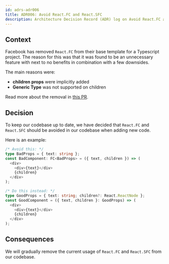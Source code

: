 ```yaml
---
id: adrs-adr006
title: ADR006: Avoid React.FC and React.SFC
description: Architecture Decision Record (ADR) log on Avoid React.FC and React.SFC
---
```


## Context

Facebook has removed `React.FC` from their base template for a Typescript
project. The reason for this was that it was found to be an unnecessary feature
with next to no benefits in combination with a few downsides.

The main reasons were:

- **children props** were implicitly added
- **Generic Type** was not supported on children

Read more about the removal in
[this PR](https://github.com/facebook/create-react-app/pull/8177).

## Decision

To keep our codebase up to date, we have decided that `React.FC` and `React.SFC`
should be avoided in our codebase when adding new code.

Here is an example:

```ts
/* Avoid this: */
type BadProps = { text: string };
const BadComponent: FC<BadProps> = ({ text, children }) => (
  <div>
    <div>{text}</div>
    {children}
  </div>
);

/* Do this instead: */
type GoodProps = { text: string; children?: React.ReactNode };
const GoodComponent = ({ text, children }: GoodProps) => (
  <div>
    <div>{text}</div>
    {children}
  </div>
);
```

## Consequences

We will gradually remove the current usage of `React.FC` and `React.SFC` from
our codebase.

